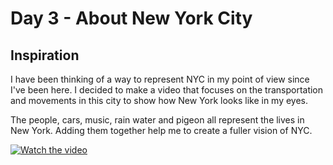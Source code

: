 # Day 3 - About New York City

## Inspiration

I have been thinking of a way to represent NYC in my point of view since I've been here.
I decided to make a video that focuses on the transportation and movements in this city to show how New York looks like in my eyes.

The people, cars, music, rain water and pigeon all represent the lives in New York. Adding them together help me to create a fuller vision of NYC.

[![Watch the video](https://raw.github.com/GabLeRoux/WebMole/master/ressources/WebMole_Youtube_Video.png)](https://www.youtube.com/watch?v=toQnBAY3n_0&feature=youtu.be)
